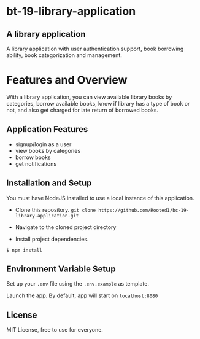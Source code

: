 # bt-19-library-application
## A library application 
A library application with user authentication support, book borrowing ability, book categorization and management.

# Features and Overview

With a library application, you can view available library books by categories, borrow available books, know if library has a type of book or not, and also get charged for late return of borrowed books.

## Application Features

- signup/login as a user
- view books by categories
- borrow books
- get notifications


## Installation and Setup

You must have NodeJS installed to use a local instance of this application.

- Clone this repository.
`git clone https://github.com/Rooted1/bc-19-library-application.git`

- Navigate to the cloned project directory

- Install project dependencies.

` $ npm install `

## Environment Variable Setup
Set up your `.env` file using the `.env.example` as template.

Launch the app. 
By default, app will start on `localhost:8080`

## License
MIT License, free to use for everyone.